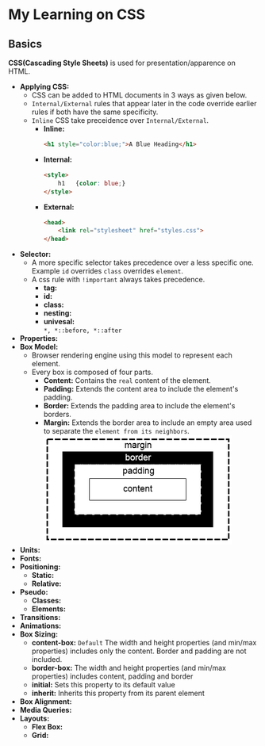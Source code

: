 # My Learning on CSS

## Basics
**CSS(Cascading Style Sheets)** is used for presentation/apparence on HTML.
- **Applying CSS:**    
  - CSS can be added to HTML documents in 3 ways as given below.
  - `Internal/External` rules that appear later in the code override earlier rules if both have the same specificity.
  - `Inline` CSS take preceidence over `Internal/External`.
    - **Inline:**
      ```html
      <h1 style="color:blue;">A Blue Heading</h1>
      ```
    - **Internal:**
      ```html
      <style>
          h1   {color: blue;}
      </style>
      ```
    - **External:**
      ```html
      <head>
          <link rel="stylesheet" href="styles.css">
      </head>
      ```
- **Selector:**
  - A more specific selector takes precedence over a less specific one. Example `id` overrides `class` overrides `element`.
  - A css rule with `!important` always takes precedence.
    - **tag:** 
    - **id:** 
    - **class:** 
    - **nesting:**
    - **univesal:**   
      `*, *::before, *::after`
- **Properties:**
- **Box Model:** 
  - Browser rendering engine using this model to represent each element.
  - Every box is composed of four parts.
    - **Content:** Contains the `real` content of the element.
    - **Padding:** Extends the content area to include the element's padding.
    - **Border:** Extends the padding area to include the element's borders.
    - **Margin:** Extends the border area to include an empty area used to separate the `element from its neighbors`.
    ![](./images/boxmodel.png)
- **Units:**
- **Fonts:**
- **Positioning:**
  - **Static:**
  - **Relative:**
- **Pseudo:**
  - **Classes:**
  - **Elements:**
- **Transitions:**
- **Animations:**
- **Box Sizing:**
  - **content-box:** `Default` The width and height properties (and min/max properties) includes only the content. Border and padding are not included.
  - **border-box:** The width and height properties (and min/max properties) includes content, padding and border
  - **initial:** Sets this property to its default value
  - **inherit:** Inherits this property from its parent element
- **Box Alignment:**
- **Media Queries:**
- **Layouts:**
  - **Flex Box:**
  - **Grid:**